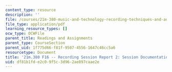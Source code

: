 ```yaml
---
content_type: resource
description: ''
file: /courses/21m-380-music-and-technology-recording-techniques-and-audio-production-fall-2016/df81b1fde2c09f5c3d962ae897caae2e_MIT21M_380F16_assn_sr2.pdf
file_type: application/pdf
learning_resource_types: []
ocw_type: OCWFile
parent_title: Readings and Assignments
parent_type: CourseSection
parent_uid: 1f775d66-f81f-9507-4556-1647c46cc5a6
resourcetype: Document
title: '21m.380 F16 -- Recording Session Report 2: Session Documentation'
uid: df81b1fd-e2c0-9f5c-3d96-2ae897caae2e
---
```

